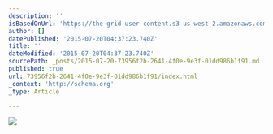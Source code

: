 ```yaml
---
description: ''
isBasedOnUrl: 'https://the-grid-user-content.s3-us-west-2.amazonaws.com/ec89cc7f-e2e6-4855-8970-6baef08905e6.jpg'
author: []
datePublished: '2015-07-20T04:37:23.740Z'
title: ''
dateModified: '2015-07-20T04:37:23.740Z'
sourcePath: _posts/2015-07-20-73956f2b-2641-4f0e-9e3f-01dd986b1f91.md
published: true
url: 73956f2b-2641-4f0e-9e3f-01dd986b1f91/index.html
_context: 'http://schema.org'
_type: Article

---
```

![](https://the-grid-user-content.s3-us-west-2.amazonaws.com/ec89cc7f-e2e6-4855-8970-6baef08905e6.jpg)
